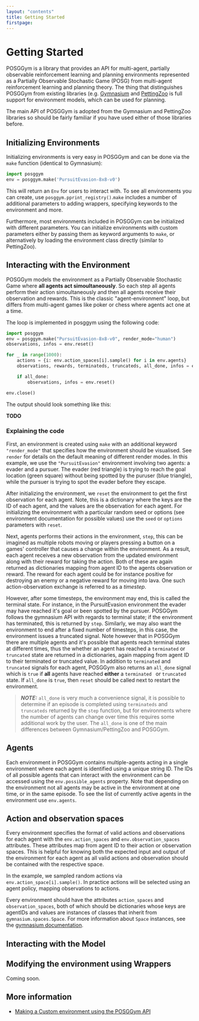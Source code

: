 ```yaml
---
layout: "contents"
title: Getting Started
firstpage:
---
```


# Getting Started

POSGGym is a library that provides an API for multi-agent, partially observable reinforcement learning and planning environments represented as a Partially Observable Stochastic Game (POSG) from multi-agent reinforcement learning and planning theory. The thing that distinguishes POSGGym from existing libraries (e.g. [Gymnasium](https://gymnasium.farama.org/) and [PettingZoo](https://pettingzoo.farama.org/) is full support for environment models, which can be used for planning.

The main API of POSGGym is adopted from the Gymnasium and PettingZoo libraries so should be fairly familiar if you have used either of those libraries before.


## Initializing Environments

Initializing environments is very easy in POSGGym and can be done via the ``make`` function (identical to Gymnasium):

```python
import posggym
env = posggym.make('PursuitEvasion-8x8-v0')
```

This will return an ``Env`` for users to interact with. To see all environments you can create, use ``posggym.pprint_registry()``.``make`` includes a number of additional parameters to adding wrappers, specifying keywords to the environment and more.

Furthermore, most environments included in POSGGym can be initialized with different parameters. You can initialize environments with custom parameters either by passing them as keyword arguments to ``make``, or alternatively by loading the environment class directly (similar to PettingZoo).

## Interacting with the Environment

POSGGym models the environment as a Partially Observable Stochastic Game where **all agents act simoultaneously**. So each step all agents perform their action simoultaneously and then all agents receive their observation and rewards. This is the classic "agent-environment" loop, but differs from multi-agent games like poker or chess where agents act one at a time.

The loop is implemented in posggym using the following code:

```python
import posggym
env = posggym.make("PursuitEvasion-8x8-v0", render_mode="human")
observations, infos = env.reset()

for _ in range(1000):
    actions = {i: env.action_spaces[i].sample() for i in env.agents}
    observations, rewards, terminateds, truncateds, all_done, infos = env.step(actions)

    if all_done:
        observations, infos = env.reset()

env.close()
```

The output should look something like this:

**TODO**

### Explaining the code

First, an environment is created using ``make`` with an additional keyword `"render_mode"` that specifies how the environment should be visualised. See ``render`` for details on the default meaning of different render modes. In this example, we use the ``"PursuitEvasion"`` environment involving two agents: a evader and a pursuer. The evader (red triangle) is trying to reach the goal location (green square) without being spotted by the puruser (blue triangle), while the pursuer is trying to spot the evader before they escape.

After initializing the environment, we ``reset`` the environment to get the first observation for each agent. Note, this is a dictionary where the keys are the ID of each agent, and the values are the observation for each agent. For initializing the environment with a particular random seed or options (see environment documentation for possible values) use the ``seed`` or ``options`` parameters with ``reset``.

Next, agents performs their actions in the environment, ``step``, this can be imagined as multiple robots moving or players pressing a button on a games' controller that causes a change within the environment. As a result, each agent receives a new observation from the updated environment along with their reward for taking the action. Both of these are again returned as dictionaries mapping from agent ID to the agents observation or reward. The reward for each agent could be for instance positive for destroying an enemy or a negative reward for moving into lava. One such action-observation exchange is referred to as a *timestep*.

However, after some timesteps, the environment may end, this is called the terminal state. For instance, in the PursuitEvasion environment the evader may have reached it's goal or been spotted by the pursuer. POSGGym follows the gymnasium API with regards to terminal state; if the environment has terminated, this is returned by ``step``. Similarly, we may also want the environment to end after a fixed number of timesteps, in this case, the environment issues a truncated signal. Note however that in POSGGym there are multiple agents and it's possible that agents reach terminal states at different times, thus the whether an agent has reached a ``terminated`` or ``truncated`` state are returned in a dictionaries, again mapping from agent ID to their terminated or truncated value. In addition to ``terminated`` and ``truncated`` signals for each agent, POSGGym also returns an ``all_done`` signal which is `true` if **all** agents have reached **either** a ``terminated `` or ``truncated`` state. If ``all_done`` is `true`, then ``reset`` should be called next to restart the environment.

> **_NOTE:_**  ``all_done`` is very much a convenience signal, it is possible to determine if an episode is completed using ``terminateds`` and ``truncateds`` returned by the ``step`` function, but for environments where the number of agents can change over time this requires some additional work by the user. The ``all_done`` is one of the main differences between Gymnasium/PettingZoo and POSGGym.


## Agents

Each environment in POSGGym contains multiple-agents acting in a single environment where each agent is identified using a unique string ID. The IDs of all possible agents that can interact with the environment can be accessed using the ``env.possible_agents`` property. Note that depending on the environment not all agents may be active in the environment at one time, or in the same episode. To see the list of currently active agents in the environment use ``env.agents``.

## Action and observation spaces

Every environment specifies the format of valid actions and observations for each agent with the ``env.action_spaces`` and ``env.observation_spaces`` attributes. These attributes map from agent ID to their action or observation spaces. This is helpful for knowing both the expected input and output of the environment for each agent as all valid actions and observation should be contained with the respective space.

In the example, we sampled random actions via ``env.action_space[i].sample()``. In practice actions will be selected using an agent policy, mapping observations to actions.

Every environment should have the attributes ``action_spaces`` and ``observation_spaces``, both of which should be dictionaries whose keys are agentIDs and values are instances of classes that inherit from ``gymnasium.spaces.Space``. For more information about ``Space`` instances, see the [gymnasium documentation](https://gymnasium.farama.org/api/spaces/).

## Interacting with the Model



## Modifying the environment using Wrappers

Coming soon.

## More information

* [Making a Custom environment using the POSGGym API](/tutorials/environment_creation)
